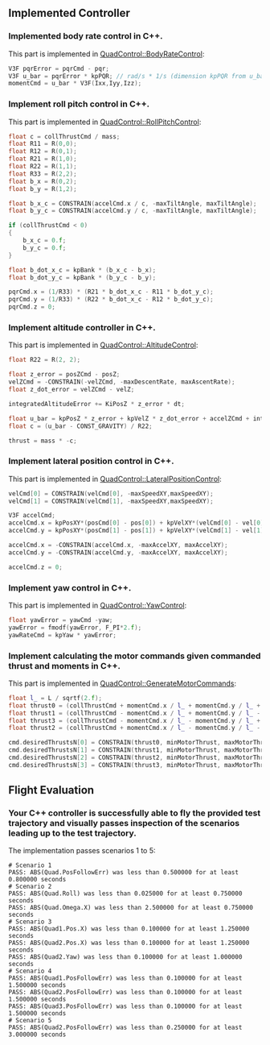 ## Implemented Controller

### Implemented body rate control in C++.

This part is implemented in [QuadControl::BodyRateControl](./QuadControl.cpp#L104-L106):

```cpp
V3F pqrError = pqrCmd - pqr;
V3F u_bar = pqrError * kpPQR; // rad/s * 1/s (dimension kpPQR from u_bar = k * dpqr and u_bar = M/Ixx = p_dot)
momentCmd = u_bar * V3F(Ixx,Iyy,Izz);
```
### Implement roll pitch control in C++.

This part is implemented in [QuadControl::RollPitchControl](./QuadControl.cpp#L135-L158):

```cpp
float c = collThrustCmd / mass;
float R11 = R(0,0);
float R12 = R(0,1);
float R21 = R(1,0);
float R22 = R(1,1);
float R33 = R(2,2);
float b_x = R(0,2);
float b_y = R(1,2);

float b_x_c = CONSTRAIN(accelCmd.x / c, -maxTiltAngle, maxTiltAngle);
float b_y_c = CONSTRAIN(accelCmd.y / c, -maxTiltAngle, maxTiltAngle);

if (collThrustCmd < 0)
{
    b_x_c = 0.f;
    b_y_c = 0.f;
}

float b_dot_x_c = kpBank * (b_x_c - b_x);
float b_dot_y_c = kpBank * (b_y_c - b_y);

pqrCmd.x = (1/R33) * (R21 * b_dot_x_c - R11 * b_dot_y_c);
pqrCmd.y = (1/R33) * (R22 * b_dot_x_c - R12 * b_dot_y_c);
pqrCmd.z = 0;
```

### Implement altitude controller in C++.

This part is implemented in [QuadControl::AltitudeControl](./QuadControl.cpp#L187-L198):

```cpp
float R22 = R(2, 2);

float z_error = posZCmd - posZ;
velZCmd = -CONSTRAIN(-velZCmd, -maxDescentRate, maxAscentRate);
float z_dot_error = velZCmd - velZ;

integratedAltitudeError += KiPosZ * z_error * dt;

float u_bar = kpPosZ * z_error + kpVelZ * z_dot_error + accelZCmd + integratedAltitudeError;
float c = (u_bar - CONST_GRAVITY) / R22;

thrust = mass * -c;
```

### Implement lateral position control in C++.

This part is implemented in [QuadControl::LateralPositionControl](./QuadControl.cpp#L234-L244):

```cpp
velCmd[0] = CONSTRAIN(velCmd[0], -maxSpeedXY,maxSpeedXY);
velCmd[1] = CONSTRAIN(velCmd[1], -maxSpeedXY,maxSpeedXY);

V3F accelCmd;
accelCmd.x = kpPosXY*(posCmd[0] - pos[0]) + kpVelXY*(velCmd[0] - vel[0]) + accelCmdFFV[0];
accelCmd.y = kpPosXY*(posCmd[1] - pos[1]) + kpVelXY*(velCmd[1] - vel[1]) + accelCmdFFV[1];

accelCmd.x = -CONSTRAIN(accelCmd.x, -maxAccelXY, maxAccelXY);
accelCmd.y = -CONSTRAIN(accelCmd.y, -maxAccelXY, maxAccelXY);

accelCmd.z = 0;
```

### Implement yaw control in C++.

This part is implemented in [QuadControl::YawControl](./cpp/src/QuadControl.cpp#L265-L267):

```cpp
float yawError = yawCmd -yaw;
yawError = fmodf(yawError, F_PI*2.f);
yawRateCmd = kpYaw * yawError;
```

### Implement calculating the motor commands given commanded thrust and moments in C++.

This part is implemented in [QuadControl::GenerateMotorCommands](./QuadControl.cpp#L135-L158):

```cpp
float l_ = L / sqrtf(2.f);
float thrust0 = (collThrustCmd + momentCmd.x / l_ + momentCmd.y / l_ + momentCmd.z / kappa)/4.f;
float thrust1 = (collThrustCmd - momentCmd.x / l_ + momentCmd.y / l_ - momentCmd.z / kappa)/4.f;
float thrust3 = (collThrustCmd - momentCmd.x / l_ - momentCmd.y / l_ + momentCmd.z / kappa)/4.f;
float thrust2 = (collThrustCmd + momentCmd.x / l_ - momentCmd.y / l_ - momentCmd.z /kappa)/4.f;

cmd.desiredThrustsN[0] = CONSTRAIN(thrust0, minMotorThrust, maxMotorThrust);
cmd.desiredThrustsN[1] = CONSTRAIN(thrust1, minMotorThrust, maxMotorThrust);
cmd.desiredThrustsN[2] = CONSTRAIN(thrust2, minMotorThrust, maxMotorThrust);
cmd.desiredThrustsN[3] = CONSTRAIN(thrust3, minMotorThrust, maxMotorThrust);
```

## Flight Evaluation

### Your C++ controller is successfully able to fly the provided test trajectory and visually passes inspection of the scenarios leading up to the test trajectory.

The implementation passes scenarios 1 to 5:

```
# Scenario 1
PASS: ABS(Quad.PosFollowErr) was less than 0.500000 for at least 0.800000 seconds
# Scenario 2
PASS: ABS(Quad.Roll) was less than 0.025000 for at least 0.750000 seconds
PASS: ABS(Quad.Omega.X) was less than 2.500000 for at least 0.750000 seconds
# Scenario 3
PASS: ABS(Quad1.Pos.X) was less than 0.100000 for at least 1.250000 seconds
PASS: ABS(Quad2.Pos.X) was less than 0.100000 for at least 1.250000 seconds
PASS: ABS(Quad2.Yaw) was less than 0.100000 for at least 1.000000 seconds
# Scenario 4
PASS: ABS(Quad1.PosFollowErr) was less than 0.100000 for at least 1.500000 seconds
PASS: ABS(Quad2.PosFollowErr) was less than 0.100000 for at least 1.500000 seconds
PASS: ABS(Quad3.PosFollowErr) was less than 0.100000 for at least 1.500000 seconds
# Scenario 5
PASS: ABS(Quad2.PosFollowErr) was less than 0.250000 for at least 3.000000 seconds
```
